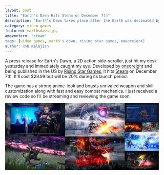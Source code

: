 ```yaml
---
layout: post
title: "Earth's Dawn Hits Steam on December 7th"
description: "Earth’s Dawn takes place after the Earth was decimated by an invasion from an alien race known to humans as E.B.E. Time to fight back."
category: video games
featured: earthsdawn.jpg
amazonterm: "steam"
tags: [video games, earth's dawn, rising star games, oneoreight]
author: Rob Kalajian
---
```


A press release for Earth's Dawn, a 2D action side-scroller, just hit my desk yesterday and immediately caught my eye. Developed by [oneoreight](http://one-or-eight.co.jp/) and being published in the US by [Rising Star Games](http://www.risingstargames.com/), it hits [Steam](http://reverbinc.us14.list-manage2.com/track/click?u=3bf7cfebe67d59589d33ba07a&id=01b60ef331&e=047d414620) on December 7th. It'll cost $29.99 but will be 20% during its launch period.

The game has a strong anime-look and boasts unrivaled weapon and skill customization along with fast and easy combat mechanics. I just received a review code so I'll be streaming and reviewing the game soon.

![Earth's Dawn Screens](/images/earthsdawn/screens.jpg)
